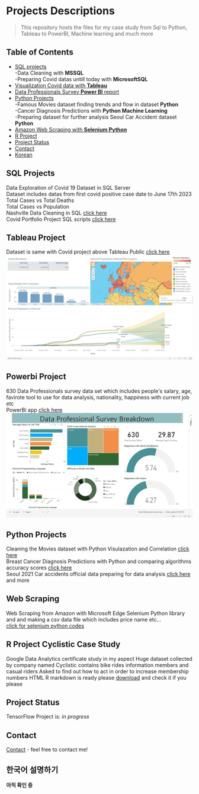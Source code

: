 # Projects Descriptions
>This repository hosts the files for my case study from Sql to Python, Tableau to PowerBI, Machine learning and much more
## Table of Contents
* [SQL projects](#sql-projects)
  <br>-Data Cleaning with **MSSQL** <br>
  -Preparing Covid datas untill today with **MicrosoftSQL**
* [Visualization Covid data with **Tableau**](#tableau-project)
* [Data Professionals Survey **Power BI** report](#powerbi-project)
* [Python Projects](#python-projects)
 <br> -Famous Movies dataset finding trends and flow in dataset **Python**<br>
  -Cancer Diagnosis Predictions with **Python Machine Learning**<br>
  -Preparing dataset for further analysis Seoul Car Accident dataset **Python**
* [Amazon Web Scraping with **Selenium Python**](#web-scraping)
* [R Project](#r-project-cyclistic-case-study)
* [Project Status](#project-status)
* [Contact](#contact)
* [Korean](#한국어-설명하기)
<!-- * [License](#license) -->
## SQL Projects
Data Exploration of Covid 19 Dataset in SQL Server<br>
Dataset includes datas from first covid positive case date to June 17th 2023<br>
Total Cases vs Total Deaths <br>
Total Cases vs Population <br>
Nashville Data Cleaning in SQL [click here](https://github.com/FurkanBeyazit/PortFolioProjects/blob/main/Nashville%20Data%20Cleaning%20in%20SQL%20.sql) <br>
Covid Portfolio Project SQL scripts [click here](https://github.com/FurkanBeyazit/PortFolioProjects/blob/main/Covid%20Portfolio%20Project%20SQL%20scripts.sql)

## Tableau Project
Dataset is same with Covid project above
Tableau Public [click here](https://public.tableau.com/app/profile/furkan.yagiz/viz/CovidPortfolioProject_16870698928110/Dashboard1?publish=yes)<br>
![tableau](./tableau.jpg)

## Powerbi Project
630 Data Professionals survey data set which includes people's salary, age, favirote tool to use for data analysis, nationality, happiness with current job etc<br>
PowerBi app [click here](https://app.powerbi.com/links/ai0Msvl-tF?ctid=86978b30-1660-4119-8aac-fa62bf388ed6&pbi_source=linkShare)<br>
![powerbi](./powerbi.jpg)


## Python Projects
Cleaning the Movies dataset with Python Visulazation and Correlation [click here](https://github.com/FurkanBeyazit/PortFolioProjects/blob/main/PortfolioProject%20Movies%20Data%20manipulation.ipynb) <br>
Breast Cancer Diagnosis Predictions with Python and comparing algorithms accuracy scores [click here](https://github.com/FurkanBeyazit/PortFolioProjects/blob/main/ML%20Breast%20Cancer%20Diagnosis%20%20Predictions%20.ipynb) <br>
Seoul 2021 Car accidents official data preparing for data analysis [click here](https://github.com/FurkanBeyazit/PortFolioProjects/blob/main/%ED%8C%8C%EC%9D%B4%EC%8D%AC%20%EB%8B%A4%EC%9D%B4%ED%84%B0%20%EC%A3%BC%EB%B9%84%2C%EB%8D%B0%EC%9D%B4%ED%84%B0%EC%97%90%EC%84%9C%20%EC%9D%98%EB%AF%B8%20%EC%B0%BE%EA%B8%B0%20.ipynb) and more

## Web Scraping
Web Scraping from Amazon with Microsoft Edge Selenium Python library and and making a csv data file which includes price name etc... <br>
[click for selenium python codes](https://github.com/FurkanBeyazit/PortFolioProjects/blob/main/Amazon_Scraping_Selenium.ipynb)

## R Project Cyclistic Case Study 
Google Data Analytics certificate study in my aspect
Huge dataset collected by company named Cyclistic contains bike rides information members and casual riders
Asked to find out how to act in order to increase membership numbers
HTML R markdown is ready please [download](https://github.com/FurkanBeyazit/PortFolioProjects/blob/main/Cyclistic_markmark.html) and check it if you please 

## Project Status
TensorFlow Project is:  _in progress_ 

## Contact
[Contact](https://www.linkedin.com/in/furkanbyagiz/) - feel free to contact me!


## 한국어 설명하기
__아직 확인 중__

<!-- Optional -->
<!-- ## License -->
<!-- This project is open source and available under the [... License](). -->

<!-- You don't have to include all sections - just the one's relevant to your project -->
